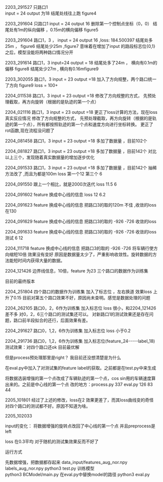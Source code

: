
2203_291527
只路口1  
input = 24
output 为18
结尾处线往上跑
figure4

2203_291604
只路口1 
input = 24
output 16 删除第一个控制点坐标（0，0）
结尾处有1m的纵向偏移 ，0.15m的横向偏移
figure5

2203_291604
路口1，3 ， 
input = 24
output 16  ,loss: 184.500397
结尾处多25m  ， figure6
结尾处少25m   ,figure7
意味着在增加了input 的路段标志位{0,1}之后，模型没能将两种路口情况分开


2203_291614
路口1，3
input=24
output = 18
结尾处多了24m ， 横向有0.1m的偏移  figure8
结尾处少27m   , 横向有0.16mfigure9




2203_302055
路口1，3
input = 23
output =18
加入了方向规整，两个路口统一了方向   figure9
loss = 100+


2204_011538
路口1，3
input = 23
output =18
修改了方向规整的方式， 先预处理截取，再方向旋转（根据的是轨迹的第一个点）


2204_021116
路口1，3
input = 23
output =18
更正了loss计算的方法，现在loss真实反应情况
修改了方向规整的方式， 先预处理截取，再方向旋转（根据的是轨迹的第一个点），所有都按照轨迹的第一个点和速度方向进行坐标转换。
更正了rot函数,现在流程没问题了



2204_081458
路口1，3
input = 23
output =18
多加了数据量 ，目前102个

2204_081827
路口1，3
input = 23
output =18
多加了数据量 ，目前142个
对比以上三个，发现随着真实数据量的增加逐步优化


2204_091533
路口1，3
input = 23
output =18
多加了数据量 ，目前142个
抽稀方法改了 ,而且为都是100m
loss 第一个12 第三个 6

2204_091550
跟上一个相比，就是2000次迭代
loss   11.5  6

2204_091602
feature 换成中心线的信息
loss 12 6.2


2204_091623
feature 换成中心线的信息
把路口3的取的120m
不佳 ,收敛的loss在130


2204_091629
feature 换成中心线的信息
把路口3的取的 -926 -726
收敛的loss


2204_091633
feature 换成中心线的信息
把路口3的取的 -926 -726
收敛的loss
测试 6 12 


2204_111718
feature 换成中心线的信息
把路口3的取的 -926 -726
将车辆行使方向缩短10倍
效果没有变好
原因是数据量太少了，严重影响收敛性。旋转数据的方法能短时间内获得大量的数据。




2204_121426
边界线信息，10倍，feature 为23
三个路口的数据作为训练集

目前的最终版本


2204_251804
四个路口的数据作为训练集
加入了标志位 ，左右换道
效果loss 上升了0.15
目前对第五个路口效果不好，原因尚未查明。感觉是数据处理的问题




2204_262105
路口0，2，6作为训练集
加入标志位
loss 很小，和2204_121426差不多
对0，2，6三个路口的测试集还可以。
对新路口1的测试效果还是存在问题，路口前半段拟合的还行，后面效果有差。





2204_291627
路口0，1,2，6作为训练集
加入标志位
loss 小于0.2


2204_291736
路口0，1,2，6作为训练集
加入标志位(feature_24-----label_18)
测试效果：对四个路口还ok
目前最优解

但是process预处理那里是right？
我目前还没想清楚是为什么




在eval.py中加入了对测试集的feature label的获取。之前都是在test.py中来生成


将数据选装增强的第一个点改成了车辆轨迹的第一个点，cos sin用的车辆速度算出来的。之前是中心线的第一个点
改的地方：process.py 337   eval.py   126  83  44 

2205_101801
经过了上述的修改，loss在2
效果更差了，而其loss曲线变的奇怪
对四个路口的测试都不好。原因不知道为啥。


2205_102033

input的变化：
将数据增强的旋转点改回了中心线的第一个点
并且preprocess是left

loss 在0.3平均
对于随机的测试集效果反而不好了















运行方式

先数据增强，把数据都存起来 data_input/features_aug_nor.npy    labels_aug_nor.npy
python3 test.py 
训练模型     
python3 BCModel/main.py
在eval.py中替换model的路径
python3 eval.py





